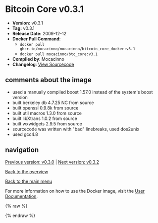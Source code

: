 # Bitcoin Core v0.3.1

- **Version:** v0.3.1
- **Tag:** v0.3.1
- **Release Date:** 2009-12-12
- **Docker Pull Command**:
  - `docker pull ghcr.io/mocacinno/mocacinno/bitcoin_core_docker:v3.1`
  - `docker pull mocacinno/btc_core:v3.1`
- **Compiled by**: Mocacinno
- **Changelog**: [View Sourcecode](https://github.com/bitcoin/bitcoin/tree/v0.3.1)

## comments about the image

- used a manually compiled boost 1.57.0 instead of the system's boost version
- built berkeley db 4.7.25 NC from source
- built openssl 0.9.8k from source
- built util macros 1.3.0 from source
- built libXtrans 1.0.2 from source
- built wxwidgets 2.9.5 from source
- sourcecode was written with "bad" linebreaks, used dos2unix
- used gcc4.8

## navigation

[Previous version: v0.3.0](./v3.0.md) | [Next version: v0.3.2](./v3.2.md)

[Back to the overview](./Readme.md)

[Back to the main menu](../Readme.md)

For more information on how to use the Docker image, visit the [User Documentation](../userdocs/Readme.md).

<!-- Google tag (gtag.js) -->
{% raw %}
<script async src="https://www.googletagmanager.com/gtag/js?id=G-BPC6NC6FF9"></script>
<script>
  window.dataLayer = window.dataLayer || [];
  function gtag(){dataLayer.push(arguments);}
  gtag('js', new Date());
  gtag('config', 'G-BPC6NC6FF9');
</script>
{% endraw %}

